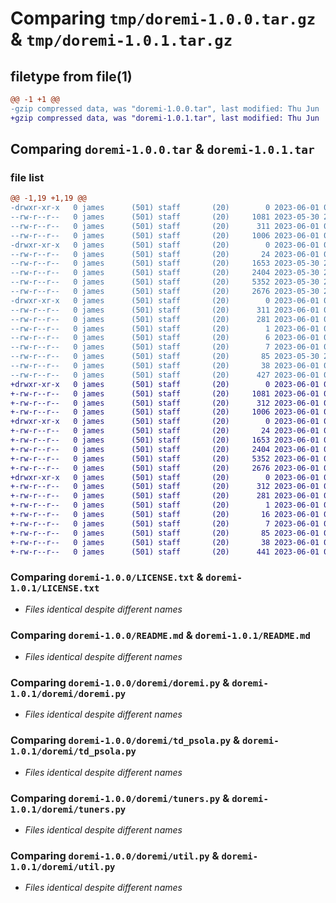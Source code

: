 # Comparing `tmp/doremi-1.0.0.tar.gz` & `tmp/doremi-1.0.1.tar.gz`

## filetype from file(1)

```diff
@@ -1 +1 @@
-gzip compressed data, was "doremi-1.0.0.tar", last modified: Thu Jun  1 02:47:23 2023, max compression
+gzip compressed data, was "doremi-1.0.1.tar", last modified: Thu Jun  1 02:54:43 2023, max compression
```

## Comparing `doremi-1.0.0.tar` & `doremi-1.0.1.tar`

### file list

```diff
@@ -1,19 +1,19 @@
-drwxr-xr-x   0 james      (501) staff       (20)        0 2023-06-01 02:47:23.640768 doremi-1.0.0/
--rw-r--r--   0 james      (501) staff       (20)     1081 2023-05-30 21:29:00.000000 doremi-1.0.0/LICENSE.txt
--rw-r--r--   0 james      (501) staff       (20)      311 2023-06-01 02:47:23.640597 doremi-1.0.0/PKG-INFO
--rw-r--r--   0 james      (501) staff       (20)     1006 2023-06-01 02:45:30.000000 doremi-1.0.0/README.md
-drwxr-xr-x   0 james      (501) staff       (20)        0 2023-06-01 02:47:23.639575 doremi-1.0.0/doremi/
--rw-r--r--   0 james      (501) staff       (20)       24 2023-06-01 02:42:07.000000 doremi-1.0.0/doremi/__init__.py
--rw-r--r--   0 james      (501) staff       (20)     1653 2023-05-30 21:24:13.000000 doremi-1.0.0/doremi/doremi.py
--rw-r--r--   0 james      (501) staff       (20)     2404 2023-05-30 21:10:58.000000 doremi-1.0.0/doremi/td_psola.py
--rw-r--r--   0 james      (501) staff       (20)     5352 2023-05-30 21:00:33.000000 doremi-1.0.0/doremi/tuners.py
--rw-r--r--   0 james      (501) staff       (20)     2676 2023-05-30 21:10:33.000000 doremi-1.0.0/doremi/util.py
-drwxr-xr-x   0 james      (501) staff       (20)        0 2023-06-01 02:47:23.640427 doremi-1.0.0/doremi.egg-info/
--rw-r--r--   0 james      (501) staff       (20)      311 2023-06-01 02:47:23.000000 doremi-1.0.0/doremi.egg-info/PKG-INFO
--rw-r--r--   0 james      (501) staff       (20)      281 2023-06-01 02:47:23.000000 doremi-1.0.0/doremi.egg-info/SOURCES.txt
--rw-r--r--   0 james      (501) staff       (20)        1 2023-06-01 02:47:23.000000 doremi-1.0.0/doremi.egg-info/dependency_links.txt
--rw-r--r--   0 james      (501) staff       (20)        6 2023-06-01 02:47:23.000000 doremi-1.0.0/doremi.egg-info/requires.txt
--rw-r--r--   0 james      (501) staff       (20)        7 2023-06-01 02:47:23.000000 doremi-1.0.0/doremi.egg-info/top_level.txt
--rw-r--r--   0 james      (501) staff       (20)       85 2023-05-30 20:36:42.000000 doremi-1.0.0/pyproject.toml
--rw-r--r--   0 james      (501) staff       (20)       38 2023-06-01 02:47:23.640830 doremi-1.0.0/setup.cfg
--rw-r--r--   0 james      (501) staff       (20)      427 2023-06-01 02:42:01.000000 doremi-1.0.0/setup.py
+drwxr-xr-x   0 james      (501) staff       (20)        0 2023-06-01 02:54:43.437936 doremi-1.0.1/
+-rw-r--r--   0 james      (501) staff       (20)     1081 2023-06-01 02:52:06.000000 doremi-1.0.1/LICENSE.txt
+-rw-r--r--   0 james      (501) staff       (20)      312 2023-06-01 02:54:43.437775 doremi-1.0.1/PKG-INFO
+-rw-r--r--   0 james      (501) staff       (20)     1006 2023-06-01 02:52:06.000000 doremi-1.0.1/README.md
+drwxr-xr-x   0 james      (501) staff       (20)        0 2023-06-01 02:54:43.436882 doremi-1.0.1/doremi/
+-rw-r--r--   0 james      (501) staff       (20)       24 2023-06-01 02:52:06.000000 doremi-1.0.1/doremi/__init__.py
+-rw-r--r--   0 james      (501) staff       (20)     1653 2023-06-01 02:52:06.000000 doremi-1.0.1/doremi/doremi.py
+-rw-r--r--   0 james      (501) staff       (20)     2404 2023-06-01 02:52:06.000000 doremi-1.0.1/doremi/td_psola.py
+-rw-r--r--   0 james      (501) staff       (20)     5352 2023-06-01 02:52:06.000000 doremi-1.0.1/doremi/tuners.py
+-rw-r--r--   0 james      (501) staff       (20)     2676 2023-06-01 02:52:06.000000 doremi-1.0.1/doremi/util.py
+drwxr-xr-x   0 james      (501) staff       (20)        0 2023-06-01 02:54:43.437583 doremi-1.0.1/doremi.egg-info/
+-rw-r--r--   0 james      (501) staff       (20)      312 2023-06-01 02:54:43.000000 doremi-1.0.1/doremi.egg-info/PKG-INFO
+-rw-r--r--   0 james      (501) staff       (20)      281 2023-06-01 02:54:43.000000 doremi-1.0.1/doremi.egg-info/SOURCES.txt
+-rw-r--r--   0 james      (501) staff       (20)        1 2023-06-01 02:54:43.000000 doremi-1.0.1/doremi.egg-info/dependency_links.txt
+-rw-r--r--   0 james      (501) staff       (20)       16 2023-06-01 02:54:43.000000 doremi-1.0.1/doremi.egg-info/requires.txt
+-rw-r--r--   0 james      (501) staff       (20)        7 2023-06-01 02:54:43.000000 doremi-1.0.1/doremi.egg-info/top_level.txt
+-rw-r--r--   0 james      (501) staff       (20)       85 2023-06-01 02:52:07.000000 doremi-1.0.1/pyproject.toml
+-rw-r--r--   0 james      (501) staff       (20)       38 2023-06-01 02:54:43.437989 doremi-1.0.1/setup.cfg
+-rw-r--r--   0 james      (501) staff       (20)      441 2023-06-01 02:54:10.000000 doremi-1.0.1/setup.py
```

### Comparing `doremi-1.0.0/LICENSE.txt` & `doremi-1.0.1/LICENSE.txt`

 * *Files identical despite different names*

### Comparing `doremi-1.0.0/README.md` & `doremi-1.0.1/README.md`

 * *Files identical despite different names*

### Comparing `doremi-1.0.0/doremi/doremi.py` & `doremi-1.0.1/doremi/doremi.py`

 * *Files identical despite different names*

### Comparing `doremi-1.0.0/doremi/td_psola.py` & `doremi-1.0.1/doremi/td_psola.py`

 * *Files identical despite different names*

### Comparing `doremi-1.0.0/doremi/tuners.py` & `doremi-1.0.1/doremi/tuners.py`

 * *Files identical despite different names*

### Comparing `doremi-1.0.0/doremi/util.py` & `doremi-1.0.1/doremi/util.py`

 * *Files identical despite different names*

